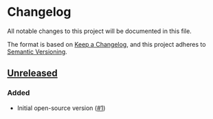 # Changelog
All notable changes to this project will be documented in this file.

The format is based on [Keep a Changelog](https://keepachangelog.com/en/1.0.0/),
and this project adheres to [Semantic Versioning](https://semver.org/spec/v2.0.0.html).

## [Unreleased]
### Added

- Initial open-source version ([#1])

[Unreleased]: https://github.com/projectsyn/component-eks-addon-manager/compare/463c0761437967d3c90416a8c86e9c85e29e8fc6...HEAD
[#1]: https://github.com/projectsyn/component-eks-addon-manager/pull/1
